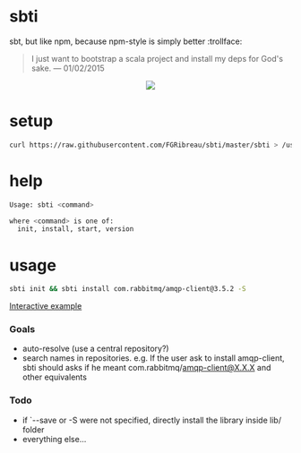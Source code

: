 # sbti

sbt, but like npm, because npm-style is simply better :trollface:


> I just want to bootstrap a scala project and install my deps for God's sake.
> — 01/02/2015


<p align="center"><img src="https://cloud.githubusercontent.com/assets/138050/9618490/29613718-5107-11e5-94d1-c45a989ab05e.png"/></p>

# setup

```bash
curl https://raw.githubusercontent.com/FGRibreau/sbti/master/sbti > /usr/local/bin/sbti
```

# help

```bash
Usage: sbti <command>

where <command> is one of:
  init, install, start, version
```

# usage

```bash
sbti init && sbti install com.rabbitmq/amqp-client@3.5.2 -S
```

[Interactive example](http://showterm.io/a84c337eaa9c560b730f2)

### Goals

- auto-resolve (use a central repository?)
- search names in repositories. e.g. If the user ask to install amqp-client, sbti should asks if he meant com.rabbitmq/amqp-client@X.X.X and other equivalents

### Todo

- if `--save or -S were not specified, directly install the library inside lib/ folder
- everything else...
